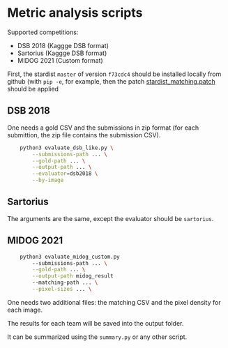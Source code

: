 Metric analysis scripts
=======================

Supported competitions:
 * DSB 2018 (Kaggge DSB format)
 * Sartorius (Kaggge DSB format)
 * MIDOG 2021 (Custom format)

First, the stardist `master` of version `f73cdc4` should be installed locally from github (with `pip -e`, for example, then the patch [stardist_matching.patch](stardist_matching.patch) should be applied

DSB 2018
--------

One needs a gold CSV and the submissions in zip format (for each submittion, the zip file contains the submission CSV).

```bash
    python3 evaluate_dsb_like.py \
        --submissions-path ... \
        --gold-path ... \
        --output-path ... \
        --evaluator=dsb2018 \
        --by-image
```

Sartorius
---------

The arguments are the same, except the evaluator should be `sartorius`.

MIDOG 2021
-----

```bash
    python3 evaluate_midog_custom.py 
        --submissions-path ... \
        --gold-path ... \
        --output-path midog_result
        --matching-path ... \
        --pixel-sizes ... \
```

One needs two additional files: the matching CSV and the pixel density for each image.

The results for each team will be saved into the output folder.

It can be summarized using the `summary.py` or any other script.